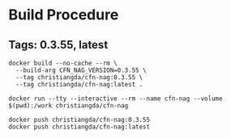 # Build Procedure

## Tags: 0.3.55, latest

```script
docker build --no-cache --rm \
  --build-arg CFN_NAG_VERSION=0.3.55 \
  --tag christiangda/cfn-nag:0.3.55 \
  --tag christiangda/cfn-nag:latest .

docker run --tty --interactive --rm --name cfn-nag --volume $(pwd):/work christiangda/cfn-nag

docker push christiangda/cfn-nag:0.3.55
docker push christiangda/cfn-nag:latest
```
